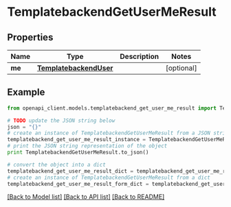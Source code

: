 # TemplatebackendGetUserMeResult


## Properties

Name | Type | Description | Notes
------------ | ------------- | ------------- | -------------
**me** | [**TemplatebackendUser**](TemplatebackendUser.md) |  | [optional] 

## Example

```python
from openapi_client.models.templatebackend_get_user_me_result import TemplatebackendGetUserMeResult

# TODO update the JSON string below
json = "{}"
# create an instance of TemplatebackendGetUserMeResult from a JSON string
templatebackend_get_user_me_result_instance = TemplatebackendGetUserMeResult.from_json(json)
# print the JSON string representation of the object
print TemplatebackendGetUserMeResult.to_json()

# convert the object into a dict
templatebackend_get_user_me_result_dict = templatebackend_get_user_me_result_instance.to_dict()
# create an instance of TemplatebackendGetUserMeResult from a dict
templatebackend_get_user_me_result_form_dict = templatebackend_get_user_me_result.from_dict(templatebackend_get_user_me_result_dict)
```
[[Back to Model list]](../README.md#documentation-for-models) [[Back to API list]](../README.md#documentation-for-api-endpoints) [[Back to README]](../README.md)


